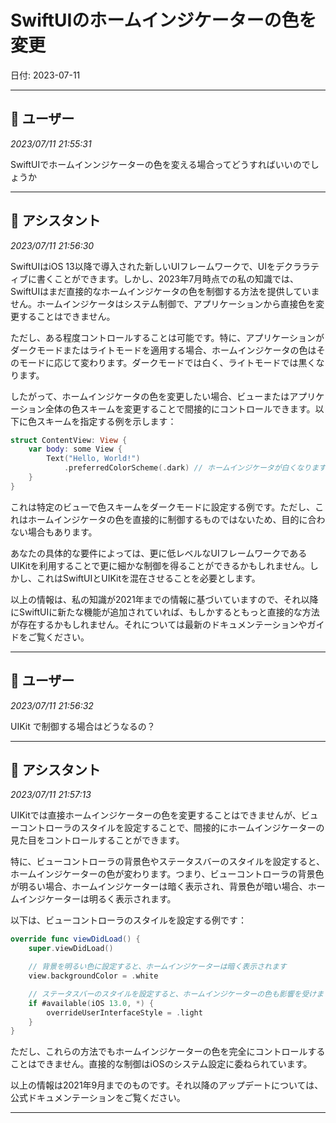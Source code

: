 # SwiftUIのホームインジケーターの色を変更

日付: 2023-07-11

---

## 👤 ユーザー
*2023/07/11 21:55:31*

SwiftUIでホームインンジケーターの色を変える場合ってどうすればいいのでしょうか

---

## 🤖 アシスタント
*2023/07/11 21:56:30*

SwiftUIはiOS 13以降で導入された新しいUIフレームワークで、UIをデクララティブに書くことができます。しかし、2023年7月時点での私の知識では、SwiftUIはまだ直接的なホームインジケータの色を制御する方法を提供していません。ホームインジケータはシステム制御で、アプリケーションから直接色を変更することはできません。

ただし、ある程度コントロールすることは可能です。特に、アプリケーションがダークモードまたはライトモードを適用する場合、ホームインジケータの色はそのモードに応じて変わります。ダークモードでは白く、ライトモードでは黒くなります。

したがって、ホームインジケータの色を変更したい場合、ビューまたはアプリケーション全体の色スキームを変更することで間接的にコントロールできます。以下に色スキームを指定する例を示します：

```swift
struct ContentView: View {
    var body: some View {
        Text("Hello, World!")
            .preferredColorScheme(.dark) // ホームインジケータが白くなります
    }
}
```

これは特定のビューで色スキームをダークモードに設定する例です。ただし、これはホームインジケータの色を直接的に制御するものではないため、目的に合わない場合もあります。

あなたの具体的な要件によっては、更に低レベルなUIフレームワークであるUIKitを利用することで更に細かな制御を得ることができるかもしれません。しかし、これはSwiftUIとUIKitを混在させることを必要とします。

以上の情報は、私の知識が2021年までの情報に基づいていますので、それ以降にSwiftUIに新たな機能が追加されていれば、もしかするともっと直接的な方法が存在するかもしれません。それについては最新のドキュメンテーションやガイドをご覧ください。

---

## 👤 ユーザー
*2023/07/11 21:56:32*

UIKit で制御する場合はどうなるの？

---

## 🤖 アシスタント
*2023/07/11 21:57:13*

UIKitでは直接ホームインジケーターの色を変更することはできませんが、ビューコントローラのスタイルを設定することで、間接的にホームインジケーターの見た目をコントロールすることができます。

特に、ビューコントローラの背景色やステータスバーのスタイルを設定すると、ホームインジケーターの色が変わります。つまり、ビューコントローラの背景色が明るい場合、ホームインジケーターは暗く表示され、背景色が暗い場合、ホームインジケーターは明るく表示されます。

以下は、ビューコントローラのスタイルを設定する例です：

```swift
override func viewDidLoad() {
    super.viewDidLoad()

    // 背景を明るい色に設定すると、ホームインジケーターは暗く表示されます
    view.backgroundColor = .white

    // ステータスバーのスタイルを設定すると、ホームインジケーターの色も影響を受けます
    if #available(iOS 13.0, *) {
        overrideUserInterfaceStyle = .light
    }
}
```

ただし、これらの方法でもホームインジケーターの色を完全にコントロールすることはできません。直接的な制御はiOSのシステム設定に委ねられています。

以上の情報は2021年9月までのものです。それ以降のアップデートについては、公式ドキュメンテーションをご覧ください。

---
